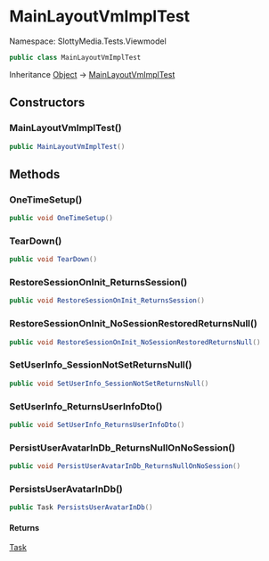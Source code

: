 # MainLayoutVmImplTest

Namespace: SlottyMedia.Tests.Viewmodel

```csharp
public class MainLayoutVmImplTest
```

Inheritance [Object](https://docs.microsoft.com/en-us/dotnet/api/system.object) → [MainLayoutVmImplTest](./slottymedia.tests.viewmodel.mainlayoutvmimpltest.md)

## Constructors

### **MainLayoutVmImplTest()**

```csharp
public MainLayoutVmImplTest()
```

## Methods

### **OneTimeSetup()**

```csharp
public void OneTimeSetup()
```

### **TearDown()**

```csharp
public void TearDown()
```

### **RestoreSessionOnInit_ReturnsSession()**

```csharp
public void RestoreSessionOnInit_ReturnsSession()
```

### **RestoreSessionOnInit_NoSessionRestoredReturnsNull()**

```csharp
public void RestoreSessionOnInit_NoSessionRestoredReturnsNull()
```

### **SetUserInfo_SessionNotSetReturnsNull()**

```csharp
public void SetUserInfo_SessionNotSetReturnsNull()
```

### **SetUserInfo_ReturnsUserInfoDto()**

```csharp
public void SetUserInfo_ReturnsUserInfoDto()
```

### **PersistUserAvatarInDb_ReturnsNullOnNoSession()**

```csharp
public void PersistUserAvatarInDb_ReturnsNullOnNoSession()
```

### **PersistsUserAvatarInDb()**

```csharp
public Task PersistsUserAvatarInDb()
```

#### Returns

[Task](https://docs.microsoft.com/en-us/dotnet/api/system.threading.tasks.task)<br>
